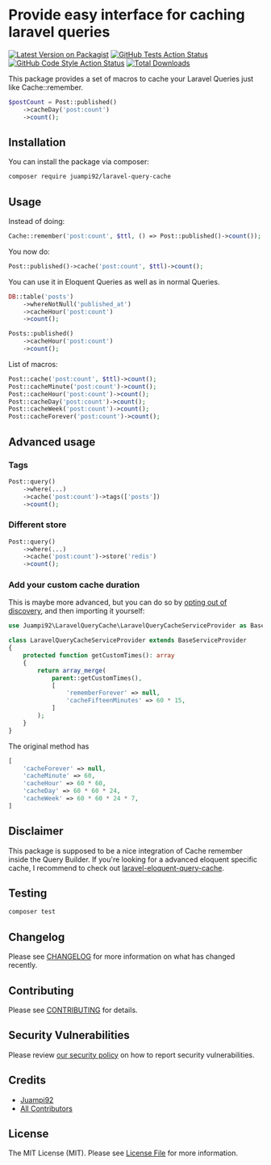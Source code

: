 # Provide easy interface for caching laravel queries

[![Latest Version on Packagist](https://img.shields.io/packagist/v/juampi92/laravel-query-cache.svg?style=flat-square)](https://packagist.org/packages/juampi92/laravel-query-cache)
[![GitHub Tests Action Status](https://img.shields.io/github/workflow/status/juampi92/laravel-query-cache/run-tests?label=tests)](https://github.com/juampi92/laravel-query-cache/actions?query=workflow%3ATests+branch%3Amaster)
[![GitHub Code Style Action Status](https://img.shields.io/github/workflow/status/juampi92/laravel-query-cache/Check%20&%20fix%20styling?label=code%20style)](https://github.com/juampi92/laravel-query-cache/actions?query=workflow%3A"Check+%26+fix+styling"+branch%3Amaster)
[![Total Downloads](https://img.shields.io/packagist/dt/juampi92/laravel-query-cache.svg?style=flat-square)](https://packagist.org/packages/juampi92/laravel-query-cache)

This package provides a set of macros to cache your Laravel Queries just like Cache::remember.

```php
$postCount = Post::published()
    ->cacheDay('post:count')
    ->count();
```

## Installation

You can install the package via composer:

```bash
composer require juampi92/laravel-query-cache
```

## Usage

Instead of doing:

```php
Cache::remember('post:count', $ttl, () => Post::published()->count());
```

You now do:

```php
Post::published()->cache('post:count', $ttl)->count();
```

You can use it in Eloquent Queries as well as in normal Queries.

```php
DB::table('posts')
    ->whereNotNull('published_at')
    ->cacheHour('post:count')
    ->count();

Posts::published()
    ->cacheHour('post:count')
    ->count();
```

List of macros:

```php
Post::cache('post:count', $ttl)->count();
Post::cacheMinute('post:count')->count();
Post::cacheHour('post:count')->count();
Post::cacheDay('post:count')->count();
Post::cacheWeek('post:count')->count();
Post::cacheForever('post:count')->count();
```

## Advanced usage

### Tags

```php
Post::query()
    ->where(...)
    ->cache('post:count')->tags(['posts'])
    ->count();
```

### Different store

```php
Post::query()
    ->where(...)
    ->cache('post:count')->store('redis')
    ->count();
```

### Add your custom cache duration

This is maybe more advanced, but you can do so by [opting out of discovery](https://laravel.com/docs/8.x/packages#opting-out-of-package-discovery), and then importing it yourself:

```php
use Juampi92\LaravelQueryCache\LaravelQueryCacheServiceProvider as BaseServiceProvider;

class LaravelQueryCacheServiceProvider extends BaseServiceProvider
{
    protected function getCustomTimes(): array
    {
        return array_merge(
            parent::getCustomTimes(),
            [
                'rememberForever' => null,
                'cacheFifteenMinutes' => 60 * 15,
            ]
        );
    }
}
```

The original method has
```php
[
    'cacheForever' => null,
    'cacheMinute' => 60,
    'cacheHour' => 60 * 60,
    'cacheDay' => 60 * 60 * 24,
    'cacheWeek' => 60 * 60 * 24 * 7,
]
```

## Disclaimer

This package is supposed to be a nice integration of Cache remember inside the Query Builder.
If you're looking for a advanced eloquent specific cache, I recommend to check out [laravel-eloquent-query-cache](https://github.com/renoki-co/laravel-eloquent-query-cache).

## Testing

```bash
composer test
```

## Changelog

Please see [CHANGELOG](CHANGELOG.md) for more information on what has changed recently.

## Contributing

Please see [CONTRIBUTING](.github/CONTRIBUTING.md) for details.

## Security Vulnerabilities

Please review [our security policy](../../security/policy) on how to report security vulnerabilities.

## Credits

- [Juampi92](https://github.com/juampi92)
- [All Contributors](../../contributors)

## License

The MIT License (MIT). Please see [License File](LICENSE.md) for more information.
